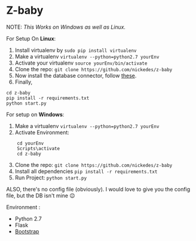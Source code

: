 # Z-baby
NOTE: *This Works on Windows as well as Linux.*

For Setup On **Linux**:

1. Install virtualenv by `sudo pip install virtualenv`
2. Make a virtualenv `virtualenv --python=python2.7 yourEnv`
3. Activate your virtualenv `source yourEnv/bin/activate`
4. Clone the repo: `git clone https://github.com/nickedes/z-baby`
5. Now install the database connector, follow [these](http://lbolla.info/blog/2013/08/28/python-and-odbc).
6. Finally,
```
cd z-baby
pip install -r requirements.txt
python start.py
```

For setup on **Windows**:

1. Make a virtualenv `virtualenv --python=python2.7 yourEnv`
2. Activate Environment: 
```
    cd yourEnv
    Scripts\activate
    cd z-baby
```
3. Clone the repo: `git clone https://github.com/nickedes/z-baby`
4. Install all dependencies `pip install -r requirements.txt`
5. Run Project: `python start.py`

ALSO, there's no config file (obviously). I would love to give you the config file, but the DB isn't mine :wink:


Environment :

* Python 2.7
* Flask
* [Bootstrap](http://getbootstrap.com/)
